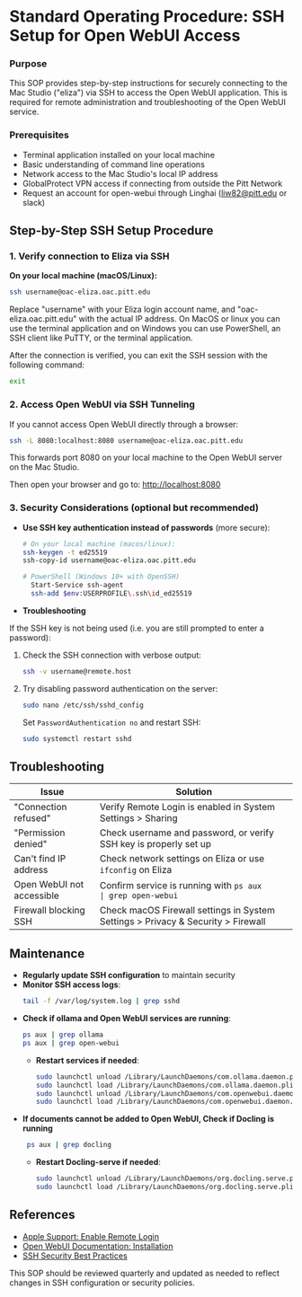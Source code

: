 
# Standard Operating Procedure: SSH Setup for Open WebUI Access

### Purpose
This SOP provides step-by-step instructions for securely connecting to the Mac Studio ("eliza") via SSH to access the Open WebUI application. This is required for remote administration and troubleshooting of the Open WebUI service.

### Prerequisites
- Terminal application installed on your local machine
- Basic understanding of command line operations
- Network access to the Mac Studio's local IP address
- GlobalProtect VPN access if connecting from outside the Pitt Network
- Request an account for open-webui through Linghai (liw82@pitt.edu or slack)

## Step-by-Step SSH Setup Procedure


### 1. Verify connection to Eliza via SSH
**On your local machine (macOS/Linux):**
```bash
ssh username@oac-eliza.oac.pitt.edu
```
Replace "username" with your Eliza login account name, and "oac-eliza.oac.pitt.edu" with the actual IP address. On MacOS or linux you can use the terminal application and on Windows you can use PowerShell, an SSH client like PuTTY, or the terminal application. 

After the connection is verified, you can exit the SSH session with the following command:
```bash
exit
```

### 2. Access Open WebUI via SSH Tunneling
If you cannot access Open WebUI directly through a browser:
```bash
ssh -L 8080:localhost:8080 username@oac-eliza.oac.pitt.edu
```
This forwards port 8080 on your local machine to the Open WebUI server on the Mac Studio.

Then open your browser and go to:
<http://localhost:8080>

### 3. Security Considerations (optional but recommended)
- **Use SSH key authentication instead of passwords** (more secure):
  ```bash
  # On your local machine (macos/linux):
  ssh-keygen -t ed25519
  ssh-copy-id username@oac-eliza.oac.pitt.edu

  # PowerShell (Windows 10+ with OpenSSH)
    Start-Service ssh-agent
    ssh-add $env:USERPROFILE\.ssh\id_ed25519
  ```

- **Troubleshooting** 


If the SSH key is not being used (i.e. you are still prompted to enter a password):

1. Check the SSH connection with verbose output:
    ```bash
    ssh -v username@remote.host     
    ```
2. Try disabling password authentication on the server:
    ```bash
    sudo nano /etc/ssh/sshd_config
    ```
    Set `PasswordAuthentication no` and restart SSH:
    ```bash
    sudo systemctl restart sshd
    ```

## Troubleshooting
| Issue                     | Solution                                                                                             |
| ------------------------- | ---------------------------------------------------------------------------------------------------- |
| "Connection refused"      | Verify Remote Login is enabled in System Settings > Sharing                                          |
| "Permission denied"       | Check username and password, or verify SSH key is properly set up                                    |
| Can't find IP address     | Check network settings on Eliza or use `ifconfig` on Eliza                                           |
| Open WebUI not accessible | Confirm service is running with `ps aux                                          \| grep open-webui` |
| Firewall blocking SSH     | Check macOS Firewall settings in System Settings > Privacy & Security > Firewall                     |

## Maintenance
- **Regularly update SSH configuration** to maintain security
- **Monitor SSH access logs**:
  ```bash
  tail -f /var/log/system.log | grep sshd
  ```
- **Check if ollama and Open WebUI services are running**:
  ```bash
  ps aux | grep ollama
  ps aux | grep open-webui
  ```
  - **Restart services if needed**:
    ```bash
    sudo launchctl unload /Library/LaunchDaemons/com.ollama.daemon.plist
    sudo launchctl load /Library/LaunchDaemons/com.ollama.daemon.plist
    sudo launchctl unload /Library/LaunchDaemons/com.openwebui.daemon.plist
    sudo launchctl load /Library/LaunchDaemons/com.openwebui.daemon.plist
    ```
- **If documents cannot be added to Open WebUI, Check if Docling is running**
  ```bash
   ps aux | grep docling
   ```
  - **Restart Docling-serve if needed**:
      ```bash
      sudo launchctl unload /Library/LaunchDaemons/org.docling.serve.plist
      sudo launchctl load /Library/LaunchDaemons/org.docling.serve.plist
      ```

## References
- [Apple Support: Enable Remote Login](https://support.apple.com/en-us/HT201717)
- [Open WebUI Documentation: Installation](https://docs.openwebui.com/installation)
- [SSH Security Best Practices](https://www.ssh.com/ssh/best-practices)

This SOP should be reviewed quarterly and updated as needed to reflect changes in SSH configuration or security policies.
